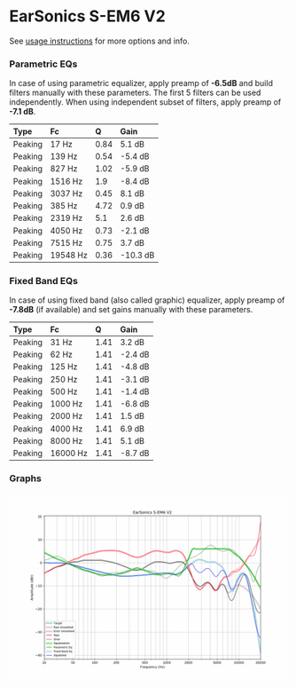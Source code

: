 # EarSonics S-EM6 V2
See [usage instructions](https://github.com/jaakkopasanen/AutoEq#usage) for more options and info.

### Parametric EQs
In case of using parametric equalizer, apply preamp of **-6.5dB** and build filters manually
with these parameters. The first 5 filters can be used independently.
When using independent subset of filters, apply preamp of **-7.1 dB**.

| Type    | Fc       |    Q | Gain     |
|:--------|:---------|:-----|:---------|
| Peaking | 17 Hz    | 0.84 | 5.1 dB   |
| Peaking | 139 Hz   | 0.54 | -5.4 dB  |
| Peaking | 827 Hz   | 1.02 | -5.9 dB  |
| Peaking | 1516 Hz  | 1.9  | -8.4 dB  |
| Peaking | 3037 Hz  | 0.45 | 8.1 dB   |
| Peaking | 385 Hz   | 4.72 | 0.9 dB   |
| Peaking | 2319 Hz  | 5.1  | 2.6 dB   |
| Peaking | 4050 Hz  | 0.73 | -2.1 dB  |
| Peaking | 7515 Hz  | 0.75 | 3.7 dB   |
| Peaking | 19548 Hz | 0.36 | -10.3 dB |

### Fixed Band EQs
In case of using fixed band (also called graphic) equalizer, apply preamp of **-7.8dB**
(if available) and set gains manually with these parameters.

| Type    | Fc       |    Q | Gain    |
|:--------|:---------|:-----|:--------|
| Peaking | 31 Hz    | 1.41 | 3.2 dB  |
| Peaking | 62 Hz    | 1.41 | -2.4 dB |
| Peaking | 125 Hz   | 1.41 | -4.8 dB |
| Peaking | 250 Hz   | 1.41 | -3.1 dB |
| Peaking | 500 Hz   | 1.41 | -1.4 dB |
| Peaking | 1000 Hz  | 1.41 | -6.8 dB |
| Peaking | 2000 Hz  | 1.41 | 1.5 dB  |
| Peaking | 4000 Hz  | 1.41 | 6.9 dB  |
| Peaking | 8000 Hz  | 1.41 | 5.1 dB  |
| Peaking | 16000 Hz | 1.41 | -8.7 dB |

### Graphs
![](./EarSonics%20S-EM6%20V2.png)